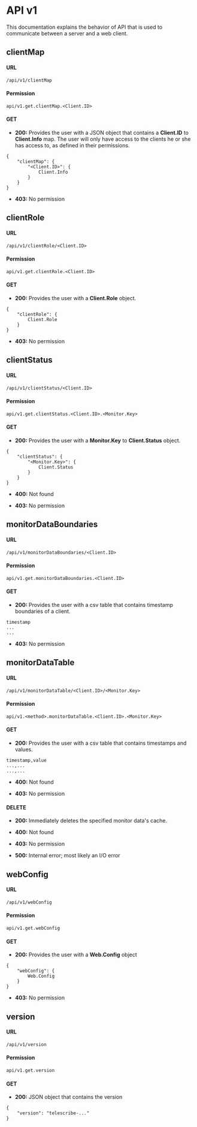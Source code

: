 # API v1

This documentation explains the behavior of API that is used to communicate between a server and a web client.

## clientMap

#### URL

`/api/v1/clientMap`

#### Permission

`api/v1.get.clientMap.<Client.ID>`

#### GET

* **200:** Provides the user with a JSON object that contains a **Client.ID** to **Client.Info** map. The user will only have access to the clients he or she has access to, as defined in their permissions.

```text
{
    "clientMap": {
        "<Client.ID>": {
            Client.Info
        }
    }
}
```

* **403:** No permission


## clientRole

#### URL

`/api/v1/clientRole/<Client.ID>`

#### Permission

`api/v1.get.clientRole.<Client.ID>`

#### GET

* **200:** Provides the user with a **Client.Role** object.

```text
{
    "clientRole": {
        Client.Role
    }
}
```

* **403:** No permission


## clientStatus

#### URL

`/api/v1/clientStatus/<Client.ID>`

#### Permission

`api/v1.get.clientStatus.<Client.ID>.<Monitor.Key>`

#### GET

* **200:** Provides the user with a **Monitor.Key** to **Client.Status** object.

```text
{
    "clientStatus": {
        "<Monitor.Key>": {
            Client.Status
        }
    }
}
```

* **400:** Not found

* **403:** No permission


## monitorDataBoundaries

#### URL

`/api/v1/monitorDataBoundaries/<Client.ID>`

#### Permission

`api/v1.get.monitorDataBoundaries.<Client.ID>`

#### GET

* **200:** Provides the user with a csv table that contains timestamp boundaries of a client.

```text
timestamp
...
...
```

* **403:** No permission


## monitorDataTable

#### URL

`/api/v1/monitorDataTable/<Client.ID>/<Monitor.Key>`

#### Permission

`api/v1.<method>.monitorDataTable.<Client.ID>.<Monitor.Key>`

#### GET

* **200:** Provides the user with a csv table that contains timestamps and values.

```text
timestamp,value
...,...
...,...
```

* **400:** Not found

* **403:** No permission

#### DELETE

* **200:** Immediately deletes the specified monitor data's cache.

* **400:** Not found

* **403:** No permission

* **500:** Internal error; most likely an I/O error


## webConfig

#### URL

`/api/v1/webConfig`

#### Permission

`api/v1.get.webConfig`

#### GET

* **200:** Provides the user with a **Web.Config** object

```text
{
    "webConfig": {
        Web.Config
    }
}
```

* **403:** No permission


## version

#### URL

`/api/v1/version`

#### Permission

`api/v1.get.version`

#### GET

* **200:** JSON object that contains the version
```text
{
    "version": "telescribe-..."
}
```